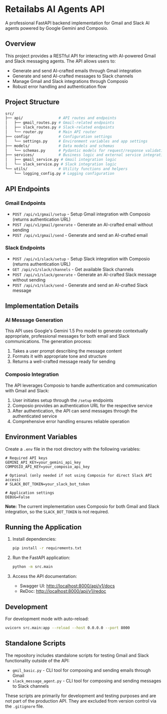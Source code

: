 # Retailabs AI Agents API

A professional FastAPI backend implementation for Gmail and Slack AI agents powered by Google Gemini and Composio.

## Overview

This project provides a RESTful API for interacting with AI-powered Gmail and Slack messaging agents. The API allows users to:

- Generate and send AI-crafted emails through Gmail integration
- Generate and send AI-crafted messages to Slack channels
- Manage Gmail and Slack integrations through Composio
- Robust error handling and authentication flow

## Project Structure

```bash
src/
├── api/                # API routes and endpoints
│   ├── gmail_routes.py # Gmail-related endpoints
│   ├── slack_routes.py # Slack-related endpoints
│   └── router.py       # Main API router
├── config/             # Configuration settings
│   └── settings.py     # Environment variables and app settings
├── models/             # Data models and schemas
│   └── schemas.py      # Pydantic models for request/response validation
├── services/           # Business logic and external service integrations
│   ├── gmail_service.py # Gmail integration logic
│   └── slack_service.py # Slack integration logic
└── utils/              # Utility functions and helpers
    └── logging_config.py # Logging configuration
```

## API Endpoints

### Gmail Endpoints

- `POST /api/v1/gmail/setup` - Setup Gmail integration with Composio (returns authentication URL)
- `POST /api/v1/gmail/generate` - Generate an AI-crafted email without sending
- `POST /api/v1/gmail/send` - Generate and send an AI-crafted email

### Slack Endpoints

- `POST /api/v1/slack/setup` - Setup Slack integration with Composio (returns authentication URL)
- `GET /api/v1/slack/channels` - Get available Slack channels
- `POST /api/v1/slack/generate` - Generate an AI-crafted Slack message without sending
- `POST /api/v1/slack/send` - Generate and send an AI-crafted Slack message

## Implementation Details

### AI Message Generation

This API uses Google's Gemini 1.5 Pro model to generate contextually appropriate, professional messages for both email and Slack communications. The generation process:

1. Takes a user prompt describing the message content
2. Formats it with appropriate tone and structure
3. Returns a well-crafted message ready for sending

### Composio Integration

The API leverages Composio to handle authentication and communication with Gmail and Slack:

1. User initiates setup through the `/setup` endpoints
2. Composio provides an authentication URL for the respective service
3. After authentication, the API can send messages through the authenticated service
4. Comprehensive error handling ensures reliable operation

## Environment Variables

Create a `.env` file in the root directory with the following variables:

```env
# Required API keys
GEMINI_API_KEY=your_gemini_api_key
COMPOSIO_API_KEY=your_composio_api_key

# Optional (only needed if not using Composio for direct Slack API access)
# SLACK_BOT_TOKEN=your_slack_bot_token

# Application settings
DEBUG=False
```

**Note:** The current implementation uses Composio for both Gmail and Slack integration, so the `SLACK_BOT_TOKEN` is not required.

## Running the Application

1. Install dependencies:

   ```bash
   pip install -r requirements.txt
   ```

2. Run the FastAPI application:

   ```bash
   python -m src.main
   ```

3. Access the API documentation:
   - Swagger UI: [http://localhost:8000/api/v1/docs](http://localhost:8000/api/v1/docs)
   - ReDoc: [http://localhost:8000/api/v1/redoc](http://localhost:8000/api/v1/redoc)

## Development

For development mode with auto-reload:

```bash
uvicorn src.main:app --reload --host 0.0.0.0 --port 8000
```

## Standalone Scripts

The repository includes standalone scripts for testing Gmail and Slack functionality outside of the API:

- `gmil_basic.py` - CLI tool for composing and sending emails through Gmail
- `slack_message_agent.py` - CLI tool for composing and sending messages to Slack channels

These scripts are primarily for development and testing purposes and are not part of the production API. They are excluded from version control via the `.gitignore` file.
